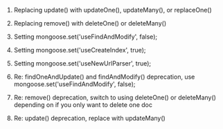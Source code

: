 1. Replacing update() with updateOne(), updateMany(), or replaceOne()
2. Replacing remove() with deleteOne() or deleteMany()
3. Setting mongoose.set('useFindAndModify', false);
4. Setting mongoose.set('useCreateIndex', true);
5. Setting mongoose.set('useNewUrlParser', true);

6. Re: findOneAndUpdate() and findAndModify() deprecation, use mongoose.set('useFindAndModify', false);
7. Re: remove() deprecation, switch to using deleteOne() or deleteMany() depending on if you only want to delete one doc
8. Re: update() deprecation, replace with updateMany()